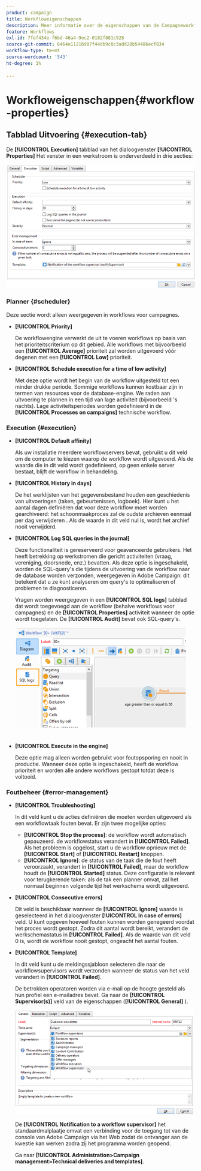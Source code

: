 ```yaml
---
product: campaign
title: Workfloweigenschappen
description: Meer informatie over de eigenschappen van de Campagneworkflow
feature: Workflows
exl-id: 7fef434e-f6bd-46a4-9ec2-0182f081c928
source-git-commit: 6464e1121b907f44db9c0c3add28b54486ecf834
workflow-type: tm+mt
source-wordcount: '543'
ht-degree: 1%

---
```


# Workfloweigenschappen{#workflow-properties}



## Tabblad Uitvoering {#execution-tab}

De **[!UICONTROL Execution]** tabblad van het dialoogvenster **[!UICONTROL Properties]** Het venster in een werkstroom is onderverdeeld in drie secties:

![](assets/wf_execution_tab.png)

### Planner {#scheduler}

Deze sectie wordt alleen weergegeven in workflows voor campagnes.

* **[!UICONTROL Priority]**

   De workflowengine verwerkt de uit te voeren workflows op basis van het prioriteitscriterium op dit gebied. Alle workflows met bijvoorbeeld een **[!UICONTROL Average]** prioriteit zal worden uitgevoerd vóór degenen met een **[!UICONTROL Low]** prioriteit.

* **[!UICONTROL Schedule execution for a time of low activity]**

   Met deze optie wordt het begin van de workflow uitgesteld tot een minder drukke periode. Sommige workflows kunnen kostbaar zijn in termen van resources voor de database-engine. We raden aan uitvoering te plannen in een tijd van lage activiteit (bijvoorbeeld &#39;s nachts). Lage activiteitsperiodes worden gedefinieerd in de **[!UICONTROL Processes on campaigns]** technische workflow.

### Execution {#execution}

* **[!UICONTROL Default affinity]**

   Als uw installatie meerdere workflowservers bevat, gebruikt u dit veld om de computer te kiezen waarop de workflow wordt uitgevoerd. Als de waarde die in dit veld wordt gedefinieerd, op geen enkele server bestaat, blijft de workflow in behandeling.

* **[!UICONTROL History in days]**

   De het werklijsten van het gegevensbestand houden een geschiedenis van uitvoeringen (taken, gebeurtenissen, logboek). Hier kunt u het aantal dagen definiëren dat voor deze workflow moet worden gearchiveerd: het schoonmaakproces zal de oudste archieven eenmaal per dag verwijderen . Als de waarde in dit veld nul is, wordt het archief nooit verwijderd.

* **[!UICONTROL Log SQL queries in the journal]**

   Deze functionaliteit is gereserveerd voor geavanceerde gebruikers. Het heeft betrekking op werkstromen die gericht activiteiten (vraag, vereniging, doorsnede, enz.) bevatten. Als deze optie is ingeschakeld, worden de SQL-query&#39;s die tijdens de uitvoering van de workflow naar de database worden verzonden, weergegeven in Adobe Campaign: dit betekent dat u ze kunt analyseren om query&#39;s te optimaliseren of problemen te diagnosticeren.

   Vragen worden weergegeven in een **[!UICONTROL SQL logs]** tabblad dat wordt toegevoegd aan de workflow (behalve workflows voor campagnes) en de **[!UICONTROL Properties]** activiteit wanneer de optie wordt toegelaten. De **[!UICONTROL Audit]** bevat ook SQL-query&#39;s.

   ![](assets/wf_tab_log_sql.png)

* **[!UICONTROL Execute in the engine]**

   Deze optie mag alleen worden gebruikt voor foutopsporing en nooit in productie. Wanneer deze optie is ingeschakeld, heeft de workflow prioriteit en worden alle andere workflows gestopt totdat deze is voltooid.

### Foutbeheer {#error-management}

* **[!UICONTROL Troubleshooting]**

   In dit veld kunt u de acties definiëren die moeten worden uitgevoerd als een workflowtaak fouten bevat. Er zijn twee mogelijke opties:

   * **[!UICONTROL Stop the process]**: de workflow wordt automatisch gepauzeerd. de workflowstatus verandert in **[!UICONTROL Failed]**. Als het probleem is opgelost, start u de workflow opnieuw met de **[!UICONTROL Start]** of **[!UICONTROL Restart]** knoppen.
   * **[!UICONTROL Ignore]**: de status van de taak die de fout heeft veroorzaakt, verandert in **[!UICONTROL Failed]**, maar de workflow houdt de **[!UICONTROL Started]** status. Deze configuratie is relevant voor terugkerende taken: als de tak een planner omvat, zal het normaal beginnen volgende tijd het werkschema wordt uitgevoerd.

* **[!UICONTROL Consecutive errors]**

   Dit veld is beschikbaar wanneer de **[!UICONTROL Ignore]** waarde is geselecteerd in het dialoogvenster **[!UICONTROL In case of errors]** veld. U kunt opgeven hoeveel fouten kunnen worden genegeerd voordat het proces wordt gestopt. Zodra dit aantal wordt bereikt, verandert de werkschemastatus in **[!UICONTROL Failed]**. Als de waarde van dit veld 0 is, wordt de workflow nooit gestopt, ongeacht het aantal fouten.

* **[!UICONTROL Template]**

   In dit veld kunt u de meldingssjabloon selecteren die naar de workflowsupervisors wordt verzonden wanneer de status van het veld verandert in **[!UICONTROL Failed]**.

   De betrokken operatoren worden via e-mail op de hoogte gesteld als hun profiel een e-mailadres bevat. Ga naar de **[!UICONTROL Supervisor(s)]** veld van de eigenschappen (**[!UICONTROL General]** ).

   ![](assets/wf-properties_select-supervisors.png)

   De **[!UICONTROL Notification to a workflow supervisor]** het standaardmalplaatje omvat een verbinding voor de toegang tot van de console van Adobe Campaign via het Web zodat de ontvanger aan de kwestie kan werken zodra zij het programma worden geopend.

   Ga naar **[!UICONTROL Administration>Campaign management>Technical deliveries and templates]**.
